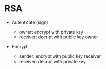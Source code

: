 # RSA

* Autenticate (sign)

  * owner: encrypt with private key
  * receiver: decript with public key owner

* Encrypt

  * sender: encrypt with public key receiver
  * receiver: decript with private key
